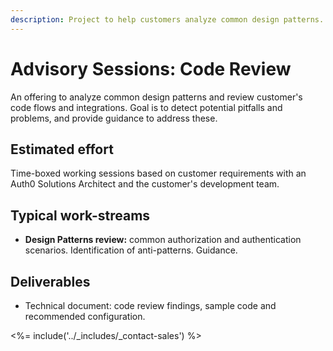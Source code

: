 ```yaml
---
description: Project to help customers analyze common design patterns.
---
```


# Advisory Sessions: Code Review

An offering to analyze common design patterns and review customer's code flows and integrations. Goal is to detect potential pitfalls and problems, and provide guidance to address these.

## Estimated effort

Time-boxed working sessions based on customer requirements with an Auth0 Solutions Architect and the customer's development team.

## Typical work-streams

* **Design Patterns review:** common authorization and authentication scenarios. Identification of anti-patterns. Guidance.

## Deliverables

* Technical document: code review findings, sample code and recommended configuration.

<%= include('../_includes/_contact-sales') %>
